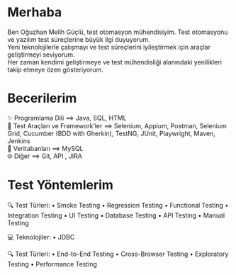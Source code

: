   # Merhaba 
Ben Oğuzhan Melih Güçlü, test otomasyon mühendisiyim. Test otomasyonu ve yazılım test süreçlerine büyük ilgi duyuyorum.  
Yeni teknolojilerle çalışmayı ve test süreçlerini iyileştirmek için araçlar geliştirmeyi seviyorum.  
Her zaman kendimi geliştirmeye ve test mühendisliği alanındaki yenilikleri takip etmeye özen gösteriyorum.  


# Becerilerim 
✨ Programlama Dili ==> Java, SQL, HTML  
🔧 Test Araçları ve Framework’ler ==> Selenium, Appium, Postman, Selenium Grid, Cucumber (BDD with Gherkin), TestNG, JUnit, Playwright, Maven, Jenkins  
💾 Veritabanları ==> MySQL  
🌐 Diğer ==>  Git, API , JIRA  

# Test Yöntemlerim
🔍 Test Türleri:
• Smoke Testing
• Regression Testing
• Functional Testing
• Integration Testing
• UI Testing
• Database Testing
• API Testing
• Manual Testing

💻 Teknolojiler:
• JDBC

🔍 Test Türleri:
• End-to-End Testing
• Cross-Browser Testing
• Exploratory Testing
• Performance Testing


<!---
oguzhanmelihguclu/oguzhanmelihguclu is a ✨ special ✨ repository because its `README.md` (this file) appears on your GitHub profile.
You can click the Preview link to take a look at your changes.
--->
